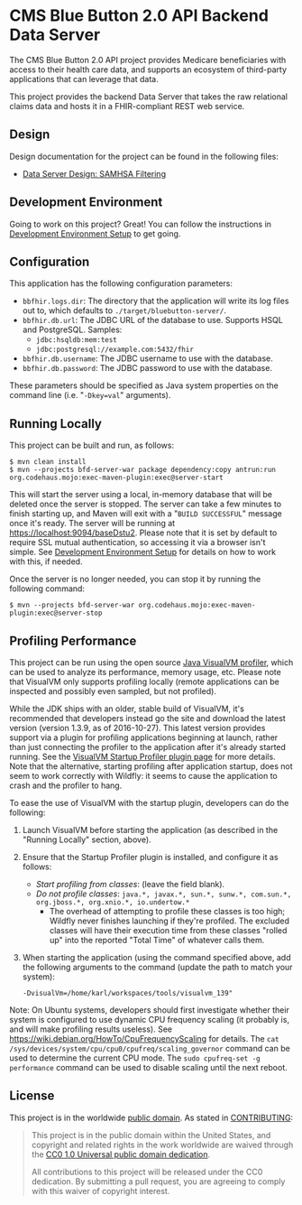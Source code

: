 # CMS Blue Button 2.0 API Backend Data Server

The CMS Blue Button 2.0 API project provides Medicare beneficiaries with access to their health care data, and supports an ecosystem of third-party applications that can leverage that data.

This project provides the backend Data Server that takes the raw relational claims data and hosts it in a FHIR-compliant REST web service.

## Design

Design documentation for the project can be found in the following files:

* [Data Server Design: SAMHSA Filtering](./dev/design-samhsa-filtering.md)

## Development Environment

Going to work on this project? Great! You can follow the instructions in [Development Environment Setup](./dev/devenv-readme.md) to get going.

## Configuration

This application has the following configuration parameters:

* `bbfhir.logs.dir`: The directory that the application will write its log files out to, which defaults to `./target/bluebutton-server/`.
* `bbfhir.db.url`: The JDBC URL of the database to use. Supports HSQL and PostgreSQL. Samples:
    * `jdbc:hsqldb:mem:test`
    * `jdbc:postgresql://example.com:5432/fhir`
* `bbfhir.db.username`: The JDBC username to use with the database.
* `bbfhir.db.password`: The JDBC password to use with the database.

These parameters should be specified as Java system properties on the command line (i.e. "`-Dkey=val`" arguments).

## Running Locally

This project can be built and run, as follows:

    $ mvn clean install
    $ mvn --projects bfd-server-war package dependency:copy antrun:run org.codehaus.mojo:exec-maven-plugin:exec@server-start

This will start the server using a local, in-memory database that will be deleted once the server is stopped. The server can take a few minutes to finish starting up, and Maven will exit with a "`BUILD SUCCESSFUL`" message once it's ready. The server will be running at <https://localhost:9094/baseDstu2>. Please note that it is set by default to require SSL mutual authentication, so accessing it via a browser isn't simple. See [Development Environment Setup](./dev/devenv-readme.md) for details on how to work with this, if needed.

Once the server is no longer needed, you can stop it by running the following command:

    $ mvn --projects bfd-server-war org.codehaus.mojo:exec-maven-plugin:exec@server-stop

## Profiling Performance

This project can be run using the open source [Java VisualVM profiler](https://visualvm.github.io/), which can be used to analyze its performance, memory usage, etc. Please note that VisualVM only supports profiling locally (remote applications can be inspected and possibly even sampled, but not profiled).

While the JDK ships with an older, stable build of VisualVM, it's recommended that developers instead go the site and download the latest version (version 1.3.9, as of 2016-10-27). This latest version provides support via a plugin for profiling applications beginning at launch, rather than just connecting the profiler to the application after it's already started running. See the [VisualVM Startup Profiler plugin page](http://visualvm.java.net/startupprofiler.html) for more details. Note that the alternative, starting profiling after application startup, does not seem to work correctly with Wildfly: it seems to cause the application to crash and the profiler to hang.

To ease the use of VisualVM with the startup plugin, developers can do the following:

1. Launch VisualVM before starting the application (as described in the "Running Locally" section, above).
1. Ensure that the Startup Profiler plugin is installed, and configure it as follows:
    * _Start profiling from classes_: (leave the field blank).
    * _Do not profile classes_: `java.*, javax.*, sun.*, sunw.*, com.sun.*, org.jboss.*, org.xnio.*, io.undertow.*`
        * The overhead of attempting to profile these classes is too high; Wildfly never finishes launching if they're profiled. The excluded classes will have their execution time from these classes "rolled up" into the reported "Total Time" of whatever calls them.
1. When starting the application (using the command specified above, add the following arguments to the command (update the path to match your system):
    
    ```
    -DvisualVm=/home/karl/workspaces/tools/visualvm_139"
    ```

Note: On Ubuntu systems, developers should first investigate whether their system is configured to use dynamic CPU frequency scaling (it probably is, and will make profiling results useless). See <https://wiki.debian.org/HowTo/CpuFrequencyScaling> for details. The `cat /sys/devices/system/cpu/cpu0/cpufreq/scaling_governor` command can be used to determine the current CPU mode. The `sudo cpufreq-set -g performance` command can be used to disable scaling until the next reboot.

## License

This project is in the worldwide [public domain](LICENSE.md). As stated in [CONTRIBUTING](CONTRIBUTING.md):

> This project is in the public domain within the United States, and copyright and related rights in the work worldwide are waived through the [CC0 1.0 Universal public domain dedication](https://creativecommons.org/publicdomain/zero/1.0/).
>
> All contributions to this project will be released under the CC0 dedication. By submitting a pull request, you are agreeing to comply with this waiver of copyright interest.